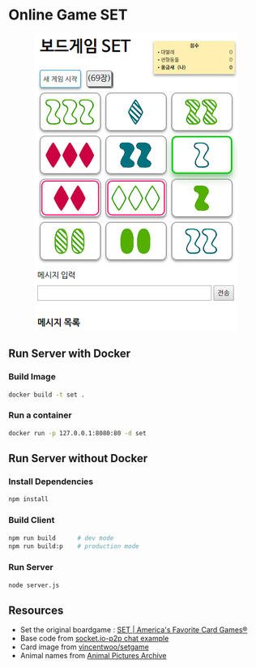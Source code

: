 # Online Game SET
<p align="center">
    <img src="/preview.png" title="SET Preview" style="center;" />
</p>

## Run Server with Docker

### Build Image
```sh
docker build -t set .
```

### Run a container
```sh
docker run -p 127.0.0.1:8080:80 -d set
```

## Run Server without Docker

### Install Dependencies
```sh
npm install
```

### Build Client
```sh
npm run build      # dev mode
npm run build:p    # production mode
```

### Run Server
```sh
node server.js
```

## Resources
* Set the original boardgame : [SET | America's Favorite Card Games®](http://www.setgame.com/set) 
* Base code from [socket.io-p2p chat example](https://github.com/socketio/socket.io-p2p/tree/master/examples/chat)
* Card image from [vincentwoo/setgame](https://github.com/vincentwoo/setgame)
* Animal names from [Animal Pictures Archive](http://animal.memozee.com/animal/Dic/)
